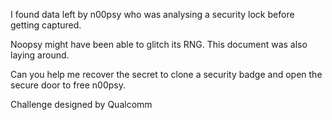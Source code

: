 I found data left by n00psy who was analysing a security lock before getting captured.

Noopsy might have been able to glitch its RNG. This document was also laying around.

Can you help me recover the secret to clone a security badge and open the secure door to free n00psy.

Challenge designed by Qualcomm
